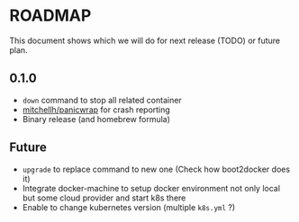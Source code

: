 # ROADMAP

This document shows which we will do for next release (TODO) or future plan.

## 0.1.0

- `down` command to stop all related container
- [mitchellh/panicwrap](https://github.com/mitchellh/panicwrap) for crash reporting
- Binary release (and homebrew formula)

## Future

- `upgrade` to replace command to new one (Check how boot2docker does it)
- Integrate docker-machine to setup docker environment not only local but some cloud provider and start k8s there
- Enable to change kubernetes version (multiple `k8s.yml` ?)
